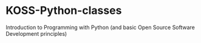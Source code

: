 # KOSS-Python-classes
Introduction to Programming with Python (and basic Open Source Software Development principles)
